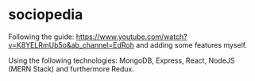 # sociopedia

Following the guide: https://www.youtube.com/watch?v=K8YELRmUb5o&ab_channel=EdRoh 
and adding some features myself.

Using the following technologies: MongoDB, Express, React, NodeJS (MERN Stack) and furthermore Redux.
